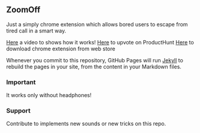 ## ZoomOff

Just a simply chrome extension which allows bored users to escape from tired call in a smart way.

[Here](https://youtu.be/ltF3UDY0D6o) a video to shows how it works!
[Here](https://www.producthunt.com/posts/zoomoff) to upvote on ProductHunt
[Here](https://chrome.google.com/webstore/search/zoomoff) to download chrome extension from web store

Whenever you commit to this repository, GitHub Pages will run [Jekyll](https://jekyllrb.com/) to rebuild the pages in your site, from the content in your Markdown files.

### Important

It works only without headphones!

### Support

Contribute to implements new sounds or new tricks on this repo.
